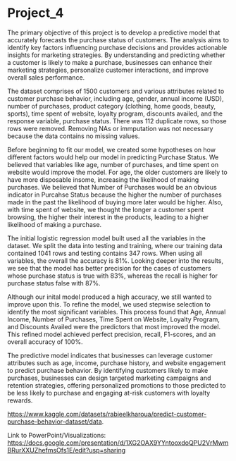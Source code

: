 # Project_4

The primary objective of this project is to develop a predictive model that accurately forecasts the purchase status of customers. The analysis aims to identify key factors influencing purchase decisions and provides actionable insights for marketing strategies. By understanding and predicting whether a customer is likely to make a purchase, businesses can enhance their marketing strategies, personalize customer interactions, and improve overall sales performance. 

The dataset comprises of 1500 customers and various attributes related to customer purchase behavior, including age, gender, annual income (USD), number of purchases, product category (clothing, home goods, beauty, sports), time spent of website, loyalty program, discounts availed, and the response variable, purchase status. There was 112 duplicate rows, so those rows were removed. Removing NAs or immputation was not necessary because the data contains no missing values.

Before beginning to fit our model, we created some hypotheses on how different factors would help our model in predicting Purchase Status. We believed that variables like age, number of purchases, and time spent on website would improve the model. For age, the older customers are likely to have more disposable insome, increasing the likelihood of making purchases. We believed that Number of Purchases would be an obvious indicator in Purcahse Status because the higher the number of purchases made in the past the likelihood of buying more later would be higher. Also, with time spent of website, we thought the longer a customer spent browsing, the higher their interest in the products, leading to a higher likelihood of making a purchase. 

The initial logistic regression model built used all the variables in the dataset. We split the data into testing and training, where our training data contained 1041 rows and testing contains 347 rows. When using all variables, the overall the accuracy is 81%. Looking deeper into the results, we see that the model has better precision for the cases of customers whose purchase status is true with 83%, whereas the recall is higher for purchase status false with 87%.

Although our inital model produced a high accuracy, we still wanted to improve upon this. To refine the model, we used stepwise selection to identify the most significant variables. This process found that Age, Annual Income, Number of Purchases, Time Spent on Website, Loyalty Program, and Discounts Availed were the predictors that most improved the model. This refined model achieved perfect precision, recall, F1-scores, and an overall accuracy of 100%.

The predictive model indicates that businesses can leverage customer attributes such as age, income, purchase history, and website engagement to predict purchase behavior. By identifying customers likely to make purchases, businesses can design targeted marketing campaigns and retention strategies, offering personalized promotions to those predicted to be less likely to purchase and engaging at-risk customers with loyalty rewards.


https://www.kaggle.com/datasets/rabieelkharoua/predict-customer-purchase-behavior-dataset/data.

Link to PowerPoint/Visualizations:
https://docs.google.com/presentation/d/1XG2OAX9YYntooxdoQPU2VrMwmBRurXXUZhefmsOfs1E/edit?usp=sharing
